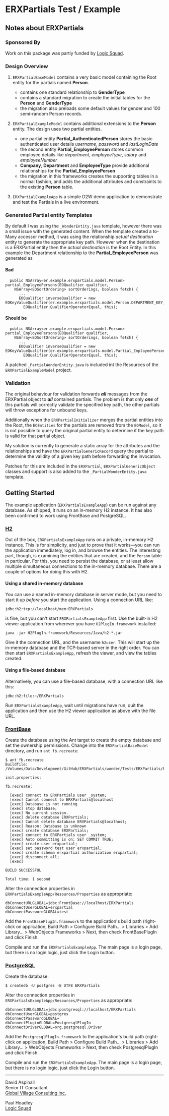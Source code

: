 # ERXPartials Test / Example

## Notes about ERXPartials

### Sponsored By

Work on this package was partly funded by [Logic Squad][logicsquad].


### Design Overview

1. `ERXPartialBaseModel` contains a very basic model containing the Root entity
for the partials named **Person**.
	- contains one standard relationship to **GenderType**
	- contains a standard migration to create the initial tables for the
	**Person** and **GenderType**
	- the migration also preloads some default values for gender and 100
	semi-random Person records.

2. `ERXPartialExampleModel` contains additional extensions to the **Person**
entity.  The design uses two partial entities.
	- one partial entity **Partial_AuthenticatedPerson** stores the basic
	authenticated user details *username*, *password* and *lastLoginDate*
	- the second entity **Partial_EmployeePerson** stores common employee
	details like *department*, *employeeType*, *salary* and *employeeNumber*
	- **Company**, **Department** and **EmployeeType** provide additional
	relationships for the **Partial_EmployeePerson**
	- the migration in this frameworks creates the supporting tables in a normal
	fashion, and adds the additional attributes and constraints to the existing
	**Person** table.
 
3. `ERXPartialExampleApp` is a simple D2W demo application to demonstrate and
test the Partials in a live environment.


### Generated Partial entity Templates

By default I was using the `_WonderEntity.java` template, however there was a
small issue with the generated content.  When the template created a to-Many
accessor method, it was using the relationship *actual destination* entity to
generate the appropriate key path.  However when the destination is a ERXPartial
entity then the *actual destination* is the Root Entity.  In this example the
Department relationship to the **Partial_EmployeePerson** was generated as

#### Bad
	  public NSArray<er.example.erxpartials.model.Person> partial_EmployeePersons(EOQualifier qualifier,
	    NSArray<EOSortOrdering> sortOrderings, boolean fetch) {
		  ...
          EOQualifier inverseQualifier = new EOKeyValueQualifier(er.example.erxpartials.model.Person.DEPARTMENT_KEY,
            EOQualifier.QualifierOperatorEqual, this);

#### Should be
	  public NSArray<er.example.erxpartials.model.Person> partial_EmployeePersons(EOQualifier qualifier,
	    NSArray<EOSortOrdering> sortOrderings, boolean fetch) {
	      ...
	      EOQualifier inverseQualifier = new EOKeyValueQualifier(er.example.erxpartials.model.Partial_EmployeePerson.DEPARTMENT_KEY,
	        EOQualifier.QualifierOperatorEqual, this);

A patched `_PartialWonderEntity.java` is included int the Resources of the
`ERXPartialExampleModel` project.


### Validation

The original behaviour for validation forwards ***all*** messages from the
ERXPartial object to ***all*** contained partials.  The problem is that only
***one*** of this partials will correctly validate the specified key path, the
other partials will throw exceptions for unbound keys.

Additionally when the `ERXPartialInitializer` merges the partial entities into
the Root, the `EOEntities` for the partials are removed from the `EOModel`, so
it is not possible to query the original partial entity to determine if the key
path is valid for that partial object.

My solution is currently to generate a static array for the attributes and the
relationships and have the `ERXPartialGenericRecord` query the partial to
determine the validity of a given key path before forwarding the invocation.

Patches for this are included in the `ERXPartial`, `ERXPartialGenericObject`
classes and support is also added to the `_PartialWonderEntity.java` template.


## Getting Started

The example application (`ERXPartialsExampleApp`) can be run against any
database. As shipped, it runs on an in-memory H2 instance. It has also been
confirmed to work using FrontBase and PostgreSQL.

### [H2][h2]

Out of the box, `ERXPartialsExampleApp` runs on a private, in-memory H2
instance. This is for simplicity, and just to prove that it works—you can run
the application immediately, log in, and browse the entities. The interesting
part, though, is examining the entities that are created, and the `Person` table
in particular. For this, you need to persist the database, or at least allow
multiple simultaneous connections to the in-memory database. There are a couple
of options for doing this with H2.

#### Using a shared in-memory database

You can use a named in-memory database in server mode, but you need to start it
up _before_ you start the application. Using a connection URL like:

    jdbc:h2:tcp://localhost/mem:ERXPartials

is fine, but you can't start `ERXPartialsExampleApp` first. Use the built-in H2
viewer application from wherever you have `H2PlugIn.framework` installed:

    java -jar H2PlugIn.framework/Resources/Java/h2-*.jar

Give it the connection URL, and the username `h2user`. This will start up the
in-memory database and the TCP-based server in the right order. You can then
start `ERXPartialsExampleApp`, refresh the viewer, and view the tables created.

#### Using a file-based database

Alternatively, you can use a file-based database, with a connection URL like
this:

    jdbc:h2:file:~/ERXPartials
    
Run `ERXPartialsExampleApp`, wait until migrations have run, quit the
application and then use the H2 viewer application as above with the file URL.

### [FrontBase][frontbase]

Create the database using the Ant target to create the empty database and set
the ownership permissions. Change into the `ERXPartialBaseModel` directory, and
run `ant fb.recreate`:

<pre><code>$ ant fb.recreate
Buildfile: /Volumes/Data/Development/GitHub/ERXPartials/wonder/Tests/ERXPartials/ERXPartialBaseModel/build.xml

init.properties:

fb.recreate:

  [exec] connect to ERXPartials user _system;  
  [exec] Cannot connect to ERXPartials@localhost  
  [exec] Database is not running  
  [exec] stop database;  
  [exec] No current session.  
  [exec] delete database ERXPartials;  
  [exec] Cannot delete database ERXPartials@localhost;  
  [exec] Reason: Database is unknown  
  [exec] create database ERXPartials;  
  [exec] connect to ERXPartials user _system;  
  [exec] Auto committing is on: SET COMMIT TRUE;  
  [exec] create user erxpartial;  
  [exec] set password test user erxpartial;  
  [exec] create schema erxpartial authorization erxpartial;  
  [exec] disconnect all;  
  [exec]  

BUILD SUCCESSFUL

Total time: 1 second</code></pre>

Alter the connection properties in `ERXPartialsExampleApp/Resources/Properties`
as appropriate:

    dbConnectURLGLOBAL=jdbc:FrontBase://localhost/ERXPartials
    dbConnectUserGLOBAL=erxpartial
    dbConnectPasswordGLOBAL=test

Add the `FrontBasePlugIn.framework` to the application's build path
(right-click on application, Build Path > Configure Build Path... > Libraries >
Add Library... > WebObjects Frameworks > Next, then check FrontBasePlugIn and
click Finish.

Compile and run the `ERXPartialsExampleApp`. The main page is a login page, but
there is no login logic, just click the Login button.


### [PostgreSQL][pgsql]

Create the database.

    $ createdb -U postgres -E UTF8 ERXPartials

Alter the connection properties in `ERXPartialsExampleApp/Resources/Properties`
as appropriate:

    dbConnectURLGLOBAL=jdbc:postgresql://localhost/ERXPartials
    dbConnectUserGLOBAL=postgres
    dbConnectPasswordGLOBAL=
    dbConnectPluginGLOBAL=PostgresqlPlugIn
    dbConnectDriverGLOBAL=org.postgresql.Driver

Add the `PostgresqlPlugIn.framework` to the application's build path
(right-click on application, Build Path > Configure Build Path... > Libraries >
Add Library... > WebObjects Frameworks > Next, then check PostgresqlPlugIn and
click Finish.

Compile and run the `ERXPartialsExampleApp`. The main page is a login page, but
there is no login logic, just click the Login button.


----
David Aspinall  
Senior IT Consultant  
[Global Village Consulting Inc.][gvc]

Paul Hoadley  
[Logic Squad][logicsquad]

[gvc]: http://www.global-village.net
[logicsquad]: http://logicsquad.net/
[h2]: http://www.h2database.com/
[frontbase]: http://www.frontbase.com/
[pgsql]: http://postgresql.org/
